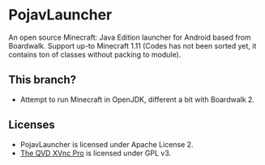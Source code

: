 # PojavLauncher
An open source Minecraft: Java Edition launcher for Android based from Boardwalk. Support up-to Minecraft 1.11
(Codes has not been sorted yet, it contains ton of classes without packing to module).

## This branch?
- Attempt to run Minecraft in OpenJDK, different a bit with Boardwalk 2.

## Licenses
- PojavLauncher is licensed under Apache License 2.
- [The QVD XVnc Pro](https://github.com/theqvd/qvd-client-android/tree/master/xvncpro) is licensed under GPL v3.
